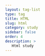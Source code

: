 ```yaml
---
layout: tag-list
type: tag
title: HTML
slug: html
category: study
sidebar: false
order: 4
description: >
   Html study
---
```

